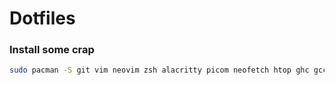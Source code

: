 # Dotfiles


### Install some crap

```sh
sudo pacman -S git vim neovim zsh alacritty picom neofetch htop ghc gcc clang flameshot
```
